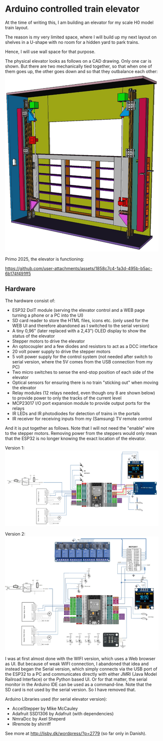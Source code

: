 # Arduino controlled train elevator
At the time of writing this, I am building an elevator for my scale H0 model train layout. 

The reason is my very limited space, where I will build up my next layout on shelves in a U-shape with no room for a hidden yard to park trains.

Hence, I will use wall space for that purpose.

The physical elevator looks as follows on a CAD drawing. Only one car is shown. But there are two mechanically tied together, so that when one of them goes up, the other goes down and so that they outbalance each other: ![](mekanik%20synlig.jpg)

Primo 2025, the elevator is functioning: 

https://github.com/user-attachments/assets/1858c7c4-1a3d-495b-b5ac-6b174f491ff5

## Hardware

The hardware consist of:
  - ESP32 DoIT module (serving the elevator control and a WEB page turning a phone or a PC into the UI)
  - SD card reader to store the HTML files, icons etc. (only used for the WEB UI and therefore abandoned as I switched to the serial version)
  - A tiny 0,96" (later replaced with a 2,43") OLED display to show the status of the elevator
  - Stepper motors to drive the elevator
  - An optocoupler and a few diodes and resistors to act as a DCC interface
  - 20 volt power supply to drive the stepper motors
  - 5 volt power supply for the control system (not needed after switch to serial version, where the 5V comes from the USB connection from my PC)
  - Two micro switches to sense the end-stop position of each side of the elevator
  - Optical sensors for ensuring there is no train "sticking out" when moving the elevator
  - Relay modules (12 relays needed, even though ony 8 are shown below) to provide power to only the tracks of the current level
  - MCP23017 I/O port expansion module to provide output ports for the relays
  - IR LEDs and IR photodiodes for detection of trains in the portals
  - IR receiver for receiving inputs from my (Samsung) TV remote control

And it is put together as follows. Note that I will not need the "enable" wire to the stepper motors. Removing power from the steppers would only mean that the ESP32 is no longer knowing the exact location of the elevator.

Version 1:
![](Diagram.jpg)

Version 2:
![](Diagram_v2.jpg)

I was at first almost done with the WIFI version, which uses a Web browser as UI. But because of weak WIFI connection, I abandoned that idea and instead began the Serial version, which simply connects via the USB port of the ESP32 to a PC and communicates directly with either JMRI (Java Model Railroad Interface) or the Python based UI. Or for that matter, the serial monitor in the Arduino IDE can be used as a command-line. Note that the SD card is not used by the serial version. So I have removed that.

Arduino Libraries used (for serial elevator version):
- AccelStepper by Mike McCauley
- Adafruit SSD1306 by Adafruit (with dependencies)
- NmraDcc by Axel Sheperd
- IRremote by shirriff

See more at http://lisby.dk/wordpress/?p=2779 (so far only in Danish).
